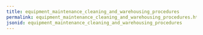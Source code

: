 ```yaml
---
title: equipment_maintenance_cleaning_and_warehousing_procedures
permalink: equipment_maintenance_cleaning_and_warehousing_procedures.html
jsonid: equipment_maintenance_cleaning_and_warehousing_procedures
---
```

